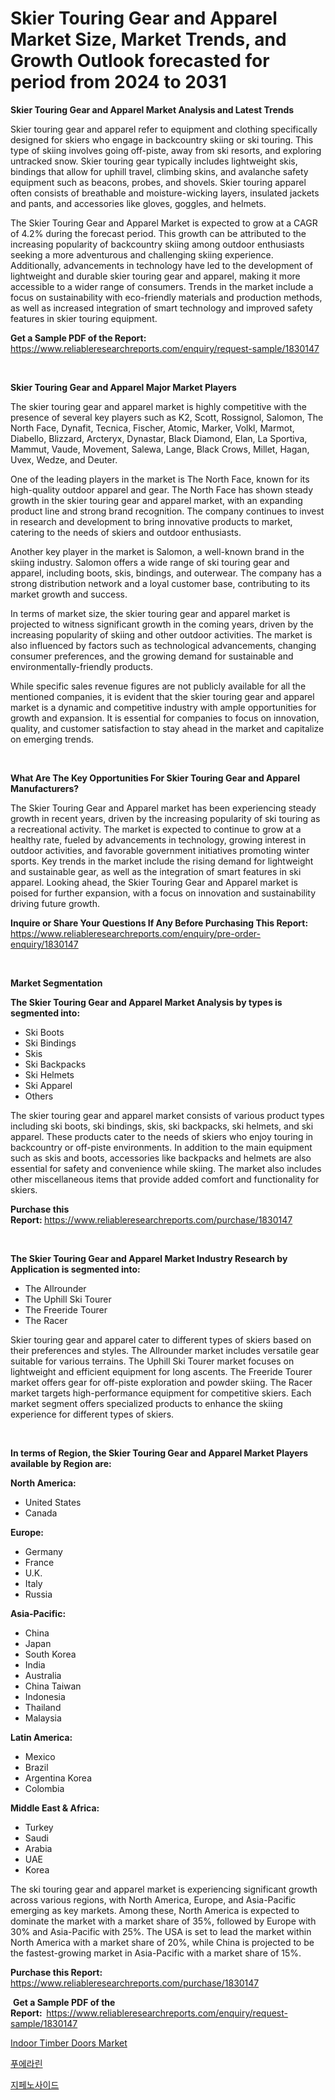 <p><h1>Skier Touring Gear and Apparel Market Size, Market Trends, and Growth Outlook forecasted for period from 2024 to 2031</h1></p><p><strong>Skier Touring Gear and Apparel Market Analysis and Latest Trends</strong></p>
<p><p>Skier touring gear and apparel refer to equipment and clothing specifically designed for skiers who engage in backcountry skiing or ski touring. This type of skiing involves going off-piste, away from ski resorts, and exploring untracked snow. Skier touring gear typically includes lightweight skis, bindings that allow for uphill travel, climbing skins, and avalanche safety equipment such as beacons, probes, and shovels. Skier touring apparel often consists of breathable and moisture-wicking layers, insulated jackets and pants, and accessories like gloves, goggles, and helmets.</p><p>The Skier Touring Gear and Apparel Market is expected to grow at a CAGR of 4.2% during the forecast period. This growth can be attributed to the increasing popularity of backcountry skiing among outdoor enthusiasts seeking a more adventurous and challenging skiing experience. Additionally, advancements in technology have led to the development of lightweight and durable skier touring gear and apparel, making it more accessible to a wider range of consumers. Trends in the market include a focus on sustainability with eco-friendly materials and production methods, as well as increased integration of smart technology and improved safety features in skier touring equipment.</p></p>
<p><strong>Get a Sample PDF of the Report:&nbsp;</strong> <a href="https://www.reliableresearchreports.com/enquiry/request-sample/1830147">https://www.reliableresearchreports.com/enquiry/request-sample/1830147</a></p>
<p>&nbsp;</p>
<p><strong>Skier Touring Gear and Apparel Major Market Players</strong></p>
<p><p>The skier touring gear and apparel market is highly competitive with the presence of several key players such as K2, Scott, Rossignol, Salomon, The North Face, Dynafit, Tecnica, Fischer, Atomic, Marker, Volkl, Marmot, Diabello, Blizzard, Arcteryx, Dynastar, Black Diamond, Elan, La Sportiva, Mammut, Vaude, Movement, Salewa, Lange, Black Crows, Millet, Hagan, Uvex, Wedze, and Deuter. </p><p>One of the leading players in the market is The North Face, known for its high-quality outdoor apparel and gear. The North Face has shown steady growth in the skier touring gear and apparel market, with an expanding product line and strong brand recognition. The company continues to invest in research and development to bring innovative products to market, catering to the needs of skiers and outdoor enthusiasts.</p><p>Another key player in the market is Salomon, a well-known brand in the skiing industry. Salomon offers a wide range of ski touring gear and apparel, including boots, skis, bindings, and outerwear. The company has a strong distribution network and a loyal customer base, contributing to its market growth and success.</p><p>In terms of market size, the skier touring gear and apparel market is projected to witness significant growth in the coming years, driven by the increasing popularity of skiing and other outdoor activities. The market is also influenced by factors such as technological advancements, changing consumer preferences, and the growing demand for sustainable and environmentally-friendly products.</p><p>While specific sales revenue figures are not publicly available for all the mentioned companies, it is evident that the skier touring gear and apparel market is a dynamic and competitive industry with ample opportunities for growth and expansion. It is essential for companies to focus on innovation, quality, and customer satisfaction to stay ahead in the market and capitalize on emerging trends.</p></p>
<p>&nbsp;</p>
<p><strong>What Are The Key Opportunities For Skier Touring Gear and Apparel Manufacturers?</strong></p>
<p><p>The Skier Touring Gear and Apparel market has been experiencing steady growth in recent years, driven by the increasing popularity of ski touring as a recreational activity. The market is expected to continue to grow at a healthy rate, fueled by advancements in technology, growing interest in outdoor activities, and favorable government initiatives promoting winter sports. Key trends in the market include the rising demand for lightweight and sustainable gear, as well as the integration of smart features in ski apparel. Looking ahead, the Skier Touring Gear and Apparel market is poised for further expansion, with a focus on innovation and sustainability driving future growth.</p></p>
<p><strong>Inquire or Share Your Questions If Any Before Purchasing This Report:</strong> <a href="https://www.reliableresearchreports.com/enquiry/pre-order-enquiry/1830147">https://www.reliableresearchreports.com/enquiry/pre-order-enquiry/1830147</a></p>
<p>&nbsp;</p>
<p><strong>Market Segmentation</strong></p>
<p><strong>The Skier Touring Gear and Apparel Market Analysis by types is segmented into:</strong></p>
<p><ul><li>Ski Boots</li><li>Ski Bindings</li><li>Skis</li><li>Ski Backpacks</li><li>Ski Helmets</li><li>Ski Apparel</li><li>Others</li></ul></p>
<p><p>The skier touring gear and apparel market consists of various product types including ski boots, ski bindings, skis, ski backpacks, ski helmets, and ski apparel. These products cater to the needs of skiers who enjoy touring in backcountry or off-piste environments. In addition to the main equipment such as skis and boots, accessories like backpacks and helmets are also essential for safety and convenience while skiing. The market also includes other miscellaneous items that provide added comfort and functionality for skiers.</p></p>
<p><strong>Purchase this Report:&nbsp;</strong><a href="https://www.reliableresearchreports.com/purchase/1830147">https://www.reliableresearchreports.com/purchase/1830147</a></p>
<p>&nbsp;</p>
<p><strong>The Skier Touring Gear and Apparel Market Industry Research by Application is segmented into:</strong></p>
<p><ul><li>The Allrounder</li><li>The Uphill Ski Tourer</li><li>The Freeride Tourer</li><li>The Racer</li></ul></p>
<p><p>Skier touring gear and apparel cater to different types of skiers based on their preferences and styles. The Allrounder market includes versatile gear suitable for various terrains. The Uphill Ski Tourer market focuses on lightweight and efficient equipment for long ascents. The Freeride Tourer market offers gear for off-piste exploration and powder skiing. The Racer market targets high-performance equipment for competitive skiers. Each market segment offers specialized products to enhance the skiing experience for different types of skiers.</p></p>
<p>&nbsp;</p>
<p><strong>In terms of Region, the Skier Touring Gear and Apparel Market Players available by Region are:</strong></p>
<p>
    <p> <strong> North America: </strong>
        <ul>
            <li>United States</li>
            <li>Canada</li>
        </ul>
        </p> 
    <p> <strong> Europe: </strong>
        <ul>
            <li>Germany</li>
            <li>France</li>
            <li>U.K.</li>
            <li>Italy</li>
            <li>Russia</li>
        </ul>
        </p> 
    <p> <strong> Asia-Pacific: </strong>
        <ul>
            <li>China</li>
            <li>Japan</li>
            <li>South Korea</li>
            <li>India</li>
            <li>Australia</li>
            <li>China Taiwan</li>
            <li>Indonesia</li>
            <li>Thailand</li>
            <li>Malaysia</li>
        </ul>
        </p> 
    <p> <strong> Latin America: </strong>
        <ul>
            <li>Mexico</li>
            <li>Brazil</li>
            <li>Argentina Korea</li>
            <li>Colombia</li>
        </ul>
        </p> 
    <p> <strong> Middle East & Africa: </strong>
        <ul>
            <li>Turkey</li>
            <li>Saudi</li>
            <li>Arabia</li>
            <li>UAE</li>
            <li>Korea</li>
        </ul>
    </p>
    </p>
<p><p>The ski touring gear and apparel market is experiencing significant growth across various regions, with North America, Europe, and Asia-Pacific emerging as key markets. Among these, North America is expected to dominate the market with a market share of 35%, followed by Europe with 30% and Asia-Pacific with 25%. The USA is set to lead the market within North America with a market share of 20%, while China is projected to be the fastest-growing market in Asia-Pacific with a market share of 15%.</p></p>
<p><strong>Purchase this Report: </strong><a href="https://www.reliableresearchreports.com/purchase/1830147">https://www.reliableresearchreports.com/purchase/1830147</a></p>
<p>&nbsp;<strong>Get a Sample PDF of the Report:&nbsp;&nbsp;</strong><a href="https://www.reliableresearchreports.com/enquiry/request-sample/1830147">https://www.reliableresearchreports.com/enquiry/request-sample/1830147</a></p>
<p><strong></strong></p>
<p><p><a href="https://github.com/BryceTownsendr/Market-Research-Report-List-4/blob/main/indoor-timber-doors-market.md">Indoor Timber Doors Market</a></p><p><a href="https://github.com/Elenrrera7685/Market-Research-Report-List-1/blob/main/35445756753.md">푸에라린</a></p><p><a href="https://github.com/sammyUltyylrich9067856/Market-Research-Report-List-1/blob/main/59879506754.md">지페노사이드</a></p></p>
